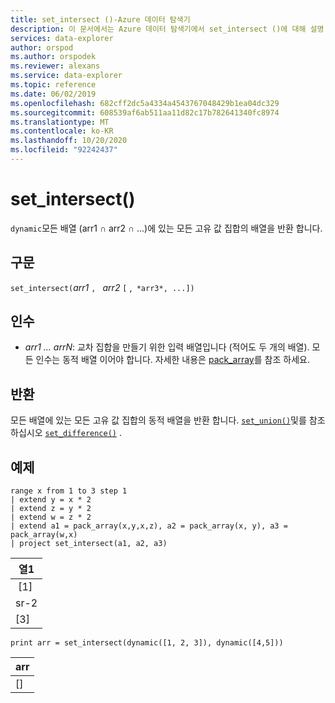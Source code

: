 ```yaml
---
title: set_intersect ()-Azure 데이터 탐색기
description: 이 문서에서는 Azure 데이터 탐색기에서 set_intersect ()에 대해 설명 합니다.
services: data-explorer
author: orspod
ms.author: orspodek
ms.reviewer: alexans
ms.service: data-explorer
ms.topic: reference
ms.date: 06/02/2019
ms.openlocfilehash: 682cff2dc5a4334a4543767048429b1ea04dc329
ms.sourcegitcommit: 608539af6ab511aa11d82c17b782641340fc8974
ms.translationtype: MT
ms.contentlocale: ko-KR
ms.lasthandoff: 10/20/2020
ms.locfileid: "92242437"
---
```

# <a name="set_intersect"></a>set_intersect()

`dynamic`모든 배열 (arr1 ∩ arr2 ∩ ...)에 있는 모든 고유 값 집합의 배열을 반환 합니다.

## <a name="syntax"></a>구문

`set_intersect(`*arr1* `, ` *arr2* `[` ,` *arr3*, ...])`

## <a name="arguments"></a>인수

* *arr1 ... arrN*: 교차 집합을 만들기 위한 입력 배열입니다 (적어도 두 개의 배열). 모든 인수는 동적 배열 이어야 합니다. 자세한 내용은 [pack_array](packarrayfunction.md)를 참조 하세요. 

## <a name="returns"></a>반환

모든 배열에 있는 모든 고유 값 집합의 동적 배열을 반환 합니다. [`set_union()`](setunionfunction.md)및를 참조 하십시오 [`set_difference()`](setdifferencefunction.md) .

## <a name="example"></a>예제

<!-- csl: https://help.kusto.windows.net:443/Samples -->
```kusto
range x from 1 to 3 step 1
| extend y = x * 2
| extend z = y * 2
| extend w = z * 2
| extend a1 = pack_array(x,y,x,z), a2 = pack_array(x, y), a3 = pack_array(w,x)
| project set_intersect(a1, a2, a3)
```

|열1|
|---|
| [1]|
|sr-2|
|[3]|

<!-- csl: https://help.kusto.windows.net:443/Samples -->
```kusto
print arr = set_intersect(dynamic([1, 2, 3]), dynamic([4,5]))
```

|arr|
|---|
|[]|
